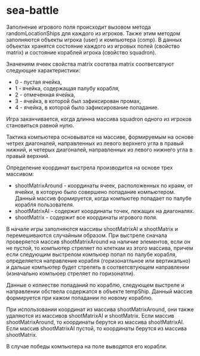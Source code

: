 # sea-battle

Заполнение игрового поля происходит вызовом метода randomLocationShips для каждого из игроков. 
Также этим методом заполняются объекты игрока (user) и компьютера (comp). В данных объектах 
хранятся состояние каждого из игровых полей (свойство matrix) и состояние кораблей игрока 
(свойство squadron). 

Значениям ячеек свойства matrix соотвтва matrix соответсвтуют следующие характеристики:
* 0 - пустая ячейка,
* 1 - ячейка, содержащая палубу корабля,
* 2 - отмеченная ячейка,
* 3 - ячейка, в которой был зафиксирован промах,
* 4 - ячейка, в которой было зафиксирование попадание.

Игра заканчивается, когда длинна массива squadron одного из игроков становиться равной нулю.

Тактика компьютера основыватся на массиве, формируемым на основе четрех диагоналей, направленных
из левого верхнего угла в правый нижний, и четерых диагоналей, направленных из левого нижнего угла
в правый верхний. 

Определение координат выстрела производится на основе трех массивом:
* shootMatrixAround - координаты ячеек, расположенных по краям, от ячейки, в которую было совершено
попадание компьютером. Данный массив формируется, когда компьютер попадает по палубе корабля пользователя.
* shootMatrixAI - содержит координаты точек, лежащих на диагоналях. 
* shootMatrix - содержит все координаты игрового поля.

В начале игры заполняются массивы shootMatrixAI и shootMatrix и перемешиваются случайным образом. При выстреле сначала проверяется массив
shootMatrixAround на наличие элементов, если он не пустой, то компьютер стреляет по клеткам из этого массива,
причем если следующим выстрелом компьюер попал по палубе корабля, определяется направление корабля (горизонатльное
или вертикально) и дальше компьютер будет стрелять в соответсвтующем направлении (изначально компьюер стреляет по горизонатли).

Данные о колиестве попаданий по кораблю, следующем выстреле и направлении обствела содержатся в объекте tempShip.
Данный массив формируется при кажом попадании по новому кораблю.

При использовании координат из массива shootMatrixAround, они также удаляются из массивов shootMatrixAI и shootMatrix.
Если массив shootMatrixAround, то координаты берутся из массива shootMatrixAI. Если массив shootMatrixAI пустой, то
координаты берутся из массива shootMatrix.

В случае победы компьютера на поле выводятся его корабли.
